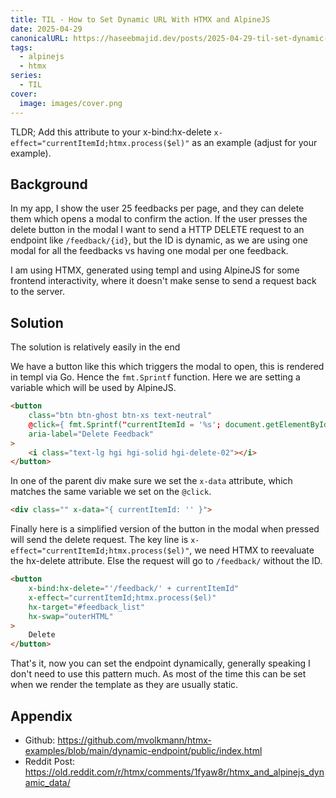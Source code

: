 ```yaml
---
title: TIL - How to Set Dynamic URL With HTMX and AlpineJS
date: 2025-04-29
canonicalURL: https://haseebmajid.dev/posts/2025-04-29-til-set-dynamic-url-with-htmx-and-alpinejs
tags:
  - alpinejs
  - htmx
series:
  - TIL
cover:
  image: images/cover.png
---
```


TLDR; Add this attribute to your x-bind:hx-delete `x-effect="currentItemId;htmx.process($el)"` as an example (adjust for your example).

## Background

In my app, I show the user 25 feedbacks per page, and they can delete them which opens a modal to confirm the action.
If the user presses the delete button in the modal I want to send a HTTP DELETE request to an endpoint like
`/feedback/{id}`, but the ID is dynamic, as we are using one modal for all the feedbacks vs having one modal
per one feedback.

I am using HTMX, generated using templ and using AlpineJS for some frontend interactivity, where it doesn't make
sense to send a request back to the server.

## Solution

The solution is relatively easily in the end

We have a button like this which triggers the modal to open, this is rendered in templ via Go. Hence the `fmt.Sprintf`
function. Here we are setting a variable which will be used by AlpineJS.

```html
<button
    class="btn btn-ghost btn-xs text-neutral"
    @click={ fmt.Sprintf("currentItemId = '%s'; document.getElementById('delete-modal').showModal()", item.ID) }
    aria-label="Delete Feedback"
>
    <i class="text-lg hgi hgi-solid hgi-delete-02"></i>
</button>
```

In one of the parent div make sure we set the `x-data` attribute, which matches the same variable we set on the `@click`.

```html
<div class="" x-data="{ currentItemId: '' }">
```

Finally here is a simplified version of the button in the modal when pressed will send the delete request.
The key line is `x-effect="currentItemId;htmx.process($el)"`, we need HTMX to reevaluate the hx-delete attribute.
Else the request will go to `/feedback/` without the ID.

```html
<button
    x-bind:hx-delete="'/feedback/' + currentItemId"
    x-effect="currentItemId;htmx.process($el)"
    hx-target="#feedback_list"
    hx-swap="outerHTML"
>
    Delete
</button>
```

That's it, now you can set the endpoint dynamically, generally speaking I don't need to use this pattern much.
As most of the time this can be set when we render the template as they are usually static.

## Appendix

- Github: https://github.com/mvolkmann/htmx-examples/blob/main/dynamic-endpoint/public/index.html
- Reddit Post: https://old.reddit.com/r/htmx/comments/1fyaw8r/htmx_and_alpinejs_dynamic_data/
